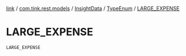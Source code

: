 [link](../../../index.md) / [com.tink.rest.models](../../index.md) / [InsightData](../index.md) / [TypeEnum](index.md) / [LARGE_EXPENSE](./-l-a-r-g-e_-e-x-p-e-n-s-e.md)

# LARGE_EXPENSE

`LARGE_EXPENSE`